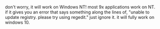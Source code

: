 don't worry, it will work on Windows NT! most 9x applications work on NT. if it gives you an error that says something along the lines of, "unable to update
registry. please try using regedit." just ignore it. it will fully work on windows 10.
